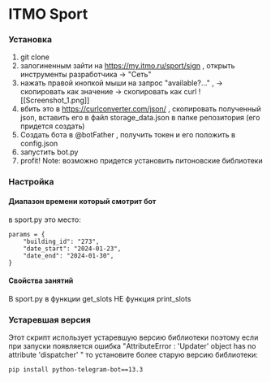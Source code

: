 # ITMO Sport
### Установка
1. git clone
2. залогиненным зайти на https://my.itmo.ru/sport/sign , открыть инструменты разработчика  ->  "Сеть" 
3. нажать правой кнопкой мыши на запрос "available?..." , -> скопировать как значение -> скопировать как curl  ![[Screenshot_1.png]]
4. вбить это в https://curlconverter.com/json/ , скопировать полученный json, вставить его в файл storage_data.json в папке репозитория (его придется создать)
5. Создать бота в @botFather , получить токен и его положить в config.json 
6. запустить bot.py
7. profit!
Note: возможно придется установить питоновские библиотеки

### Настройка
#### Диапазон времени который смотрит бот
в sport.py это место:

```
params = {
    "building_id": "273",
    "date_start": "2024-01-23",
    "date_end": "2024-01-30",
}
```
#### Свойства занятий
В sport.py в функции get_slots
НЕ функция print_slots

### Устаревшая версия 
Этот скрипт использует устаревшую версию библиотеки поэтому если при запуски появляется ошибка "AttributeError : 'Updater' object has no attribute 'dispatcher' " то установите более старую версию библиотеки:

```
pip install python-telegram-bot==13.3
```

